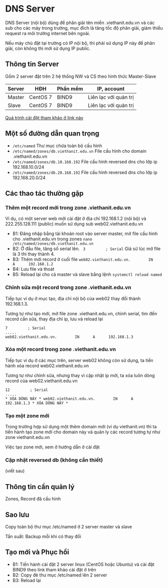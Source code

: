 # DNS Server

DNS Server (nội bộ) dùng để phân giải tên miền .viethanit.edu.vn và các sub cho các máy trong trường, mục đích là tăng tốc độ phân giải, giảm thiểu request ra môi trường internet bên ngoài.

Nếu máy chủ đặt tại trường có IP nội bộ, thì phải sử dụng IP này để phân giải, còn không thì mới sử dụng IP public.

## Thông tin Server

Gồm 2 server đặt trên 2 hệ thống NW và CS theo hình thức Master-Slave

| Server | HĐH | Phần mềm | IP, account |
| --- | --- | --- | --- |
| Master | CentOS 7 | BIND9 | Liên lạc với quản trị |
| Slave | CentOS 7 | BIND9 | Liên lạc với quản trị |

[Quá trình cài đặt tham khảo ở link này](00_02_linux_server.md#dns)

## Một số đường dẫn quan trọng

- `/etc/named` Thư mục chứa toàn bộ cấu hình
- `/etc/named/zones/db.viethanit.edu.vn` File cấu hình cho domain .viethanit.edu.vn
- `/etc/named/zones/db.10.168.192` File cấu hình reversed dns cho lớp ip 192.168.10.0/24
- `/etc/named/zones/db.20.168.192` File cấu hình reversed dns cho lớp ip 192.168.20.0/24

## Các thao tác thường gặp

### Thêm một record mới trong zone .viethanit.edu.vn

Ví dụ, có một server web mới cài đặt ở địa chỉ 192.168.1.2 (nội bộ) và 222.255.128.111 (public) muốn sử dụng sub web02.viethanit.edu.vn

- B1: Đăng nhập bằng tài khoản root vào server master, mở file cấu hình cho .viethanit.edu.vn trong zones `nano /etc/named/zones/db.viethanit.edu.vn`
- B2: Ở đầu file, tăng số serial lên. ` 3         ; Serial` Giả sử lúc mở file là 3 thì thay thành 4.
- B3: Thêm mới record ở cuối file `web02.viethanit.edu.vn.        IN      A      192.168.1.2`
- B4: Lưu file và thoát
- B5: Reload lại cho cả master và slave bằng lệnh `systemctl reload named`

### Chỉnh sửa một record trong zone .viethanit.edu.vn

Tiếp tục ví dụ ở mục tạo, địa chỉ nội bộ của web02 thay đổi thành 192.168.1.3.

Tương tự như tạo mới, mở file zone .viethanit.edu.vn, chỉnh serial, tìm đến record cần sửa, thay địa chỉ ip, lưu và reload lại

    7         ; Serial
    .....
    web02.viethanit.edu.vn.        IN      A      192.168.1.3
    
### Xóa một record trong zone .viethanit.edu.vn
 
Tiếp tục ví dụ ở các mục trên, server web02 không còn sử dụng, ta tiến hành xóa record web02.viethanit.edu.vn
 
Tương tự như chỉnh sửa, nhưng thay vì cập nhật ip mới, ta xóa luôn dòng record của web02.viethanit.edu.vn

    12         ; Serial
    .....
    * XÓA DÒNG NÀY * web02.viethanit.edu.vn.        IN      A      192.168.1.3 * XÓA DÒNG NÀY *
 
### Tạo một zone mới
 
Trong trường hợp sử dụng một thêm domain mới (ví dụ viethanit.vn) thì ta tiến hành tạo zone mới cho domain này và quản ly các record tương tự như zone viethanit.edu.vn
 
Việc tạo zone mới, xem ở hướng dẫn ở cài đặt

### Cập nhật reversed db (không cần thiết)

(viết sau)
 
## Thông tin cần quản lý

Zones, Record đã cấu hình
 
## Sao lưu
 
Copy toàn bộ thư mục /etc/named ở 2 server master và slave

Tần suất: Backup mỗi khi có thay đổi
 
## Tạo mới và Phục hồi
 
- B1: Tiến hành cài đặt 2 server linux (CentOS hoặc Ubuntu) và cài đặt BIND9 theo link tham khảo cài đặt ở trên
- B2: Copy đè thư mục /etc/named lên 2 server
- B3: Reload lại
